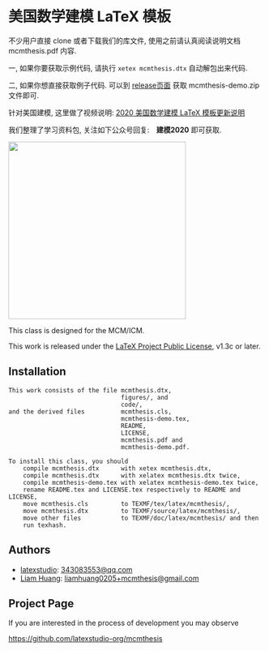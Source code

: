 # 美国数学建模 LaTeX 模板

不少用户直接 clone 或者下载我们的库文件, 使用之前请认真阅读说明文档 mcmthesis.pdf 内容. 

一, 如果你要获取示例代码, 请执行 `xetex mcmthesis.dtx` 自动解包出来代码.

二, 如果你想直接获取例子代码. 可以到 [release页面](https://github.com/latexstudio-org/mcmthesis/releases) 获取 mcmthesis-demo.zip 文件即可.


针对美国建模, 这里做了视频说明: [2020 美国数学建模 LaTeX 模板更新说明](https://www.bilibili.com/video/av85259525)


我们整理了学习资料包, 关注如下公众号回复:　**建模2020**  即可获取. 

<img src="https://github.com/latexstudio/CUMCMThesis/blob/master/figures/gongzhonghao2.png" alt="" width="350px">

This class is designed for the MCM/ICM.

This work is released under the [LaTeX Project Public
License](http://www.latex-project.org/lppl.txt), v1.3c or later.

## Installation

```plain
This work consists of the file mcmthesis.dtx,
                               figures/, and
                               code/,
and the derived files          mcmthesis.cls,
                               mcmthesis-demo.tex,
                               README,
                               LICENSE,
                               mcmthesis.pdf and
                               mcmthesis-demo.pdf.

To install this class, you should
    compile mcmthesis.dtx      with xetex mcmthesis.dtx,
    compile mcmthesis.dtx      with xelatex mcmthesis.dtx twice,
    compile mcmthesis-demo.tex with xelatex mcmthesis-demo.tex twice,
    rename README.tex and LICENSE.tex respectively to README and LICENSE,
    move mcmthesis.cls         to TEXMF/tex/latex/mcmthesis/,
    move mcmthesis.dtx         to TEXMF/source/latex/mcmthesis/,
    move other files           to TEXMF/doc/latex/mcmthesis/ and then
    run texhash.
```

## Authors

* [latexstudio][latexstudio]: 343083553@qq.com
* [Liam Huang][liam-ctan]: liamhuang0205+mcmthesis@gmail.com

## Project Page

If you are interested in the process of development you may observe

<https://github.com/latexstudio-org/mcmthesis>

[latexstudio]: http://www.latexstudio.net/
[liam-ctan]: http://www.ctan.org/author/huang-l
